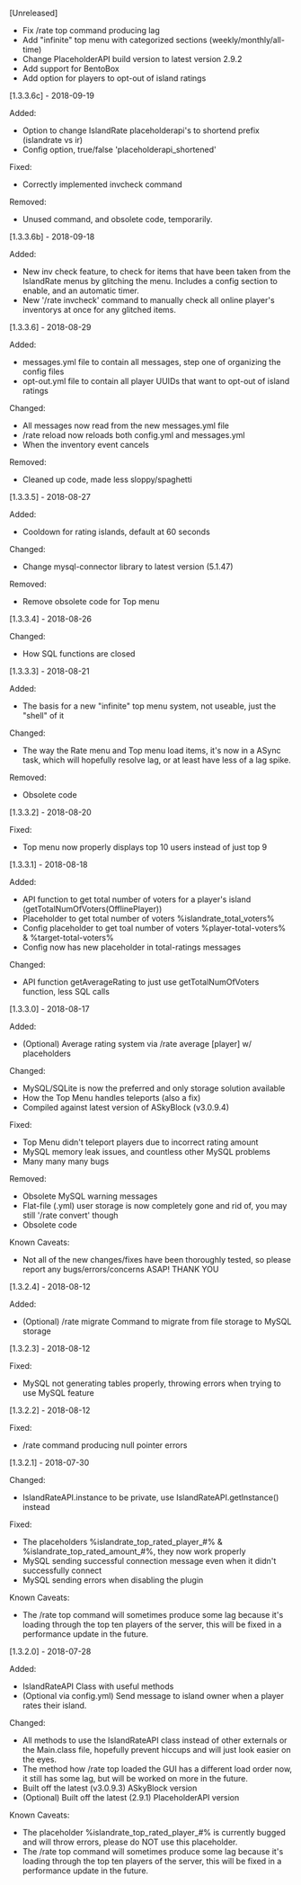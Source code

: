 [Unreleased]
- Fix /rate top command producing lag
- Add "infinite" top menu with categorized sections (weekly/monthly/all-time)
- Change PlaceholderAPI build version to latest version 2.9.2
- Add support for BentoBox
- Add option for players to opt-out of island ratings

[1.3.3.6c] - 2018-09-19

Added:
- Option to change IslandRate placeholderapi's to shortend prefix (islandrate vs ir)
- Config option, true/false 'placeholderapi_shortened'

Fixed:
- Correctly implemented invcheck command

Removed:
- Unused command, and obsolete code, temporarily.

[1.3.3.6b] - 2018-09-18

Added:
- New inv check feature, to check for items that have been taken from the IslandRate
menus by glitching the menu. Includes a config section to enable, and an automatic timer.
- New '/rate invcheck' command to manually check all online player's inventorys at once for
any glitched items.

[1.3.3.6] - 2018-08-29

Added:
- messages.yml file to contain all messages, step one of organizing the config files
- opt-out.yml file to contain all player UUIDs that want to opt-out of island ratings

Changed:
- All messages now read from the new messages.yml file
- /rate reload now reloads both config.yml and messages.yml
- When the inventory event cancels

Removed:
- Cleaned up code, made less sloppy/spaghetti

[1.3.3.5] - 2018-08-27

Added:
- Cooldown for rating islands, default at 60 seconds

Changed:
- Change mysql-connector library to latest version (5.1.47)

Removed:
- Remove obsolete code for Top menu

[1.3.3.4] - 2018-08-26

Changed:
- How SQL functions are closed

[1.3.3.3] - 2018-08-21

Added:
- The basis for a new "infinite" top menu system, not useable, just the "shell" of it

Changed:
- The way the Rate menu and Top menu load items, it's now in a ASync task,
  which will hopefully resolve lag, or at least have less of a lag spike.
  
Removed:
- Obsolete code

[1.3.3.2] - 2018-08-20

Fixed:
- Top menu now properly displays top 10 users instead of just top 9

[1.3.3.1] - 2018-08-18

Added:
- API function to get total number of voters for a player's island (getTotalNumOfVoters(OfflinePlayer))
- Placeholder to get total number of voters %islandrate_total_voters%
- Config placeholder to get toal number of voters %player-total-voters% & %target-total-voters%
- Config now has new placeholder in total-ratings messages

Changed:
- API function getAverageRating to just use getTotalNumOfVoters function, less SQL calls

[1.3.3.0] - 2018-08-17

Added:
- (Optional) Average rating system via /rate average [player] w/ placeholders

Changed:
- MySQL/SQLite is now the preferred and only storage solution available
- How the Top Menu handles teleports (also a fix)
- Compiled against latest version of ASkyBlock (v3.0.9.4)

Fixed:
- Top Menu didn't teleport players due to incorrect rating amount
- MySQL memory leak issues, and countless other MySQL problems
- Many many many bugs

Removed:
- Obsolete MySQL warning messages
- Flat-file (.yml) user storage is now completely gone and rid of, 
  you may still '/rate convert' though
- Obsolete code

Known Caveats:
- Not all of the new changes/fixes have been thoroughly tested, 
  so please report any bugs/errors/concerns ASAP! THANK YOU

[1.3.2.4] - 2018-08-12

Added:
- (Optional) /rate migrate Command to migrate from file storage to MySQL storage

[1.3.2.3] - 2018-08-12

Fixed:
- MySQL not generating tables properly, throwing errors when trying to use MySQL feature

[1.3.2.2] - 2018-08-12

Fixed:
- /rate command producing null pointer errors

[1.3.2.1] - 2018-07-30

Changed:
- IslandRateAPI.instance to be private, use IslandRateAPI.getInstance() instead

Fixed:
- The placeholders %islandrate_top_rated_player_#% & %islandrate_top_rated_amount_#%, they now work properly
- MySQL sending successful connection message even when it didn't successfully connect
- MySQL sending errors when disabling the plugin

Known Caveats:
- The /rate top command will sometimes produce some lag because it's loading through the top ten players of the server, this will be fixed in a performance update in the future.

[1.3.2.0] - 2018-07-28

Added:
- IslandRateAPI Class with useful methods
- (Optional via config.yml) Send message to island owner when a player rates their island.

Changed:
- All methods to use the IslandRateAPI class instead of other externals or the Main.class file, hopefully prevent hiccups and will just look easier on the eyes.
- The method how /rate top loaded the GUI has a different load order now, it still has some lag, but will be worked on more in the future.
- Built off the latest (v3.0.9.3) ASkyBlock version
- (Optional) Built off the latest (2.9.1) PlaceholderAPI version

Known Caveats:
- The placeholder %islandrate_top_rated_player_#% is currently bugged and will throw errors, please do NOT use this placeholder.
- The /rate top command will sometimes produce some lag because it's loading through the top ten players of the server, this will be fixed in a performance update in the future.
